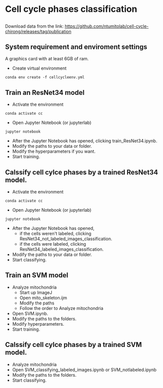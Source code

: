 # Cell cycle phases classification

##
Download data from the link: https://github.com/ntumitolab/cell-cycle-chirong/releases/tag/publication

## System requirement and enviroment settings
A  graphics card with at least 6GB of ram.

- Create virtual environment
```shell
conda env create -f cellcycleenv.yml
```

## Train an ResNet34 model
- Activate the environment
```shell
conda activate cc
```
- Open Jupyter Notebook (or jupyterlab)
```shell
jupyter notebook
```
- After the Jupyter Notebook has opened, clicking train_ResNet34.ipynb.  
- Modify the paths to your data or folder.  
- Modify the hyperparameters if you want.  
- Start training.  

## Calssify cell cylce phases by a trained ResNet34 model.
- Activate the environment
```shell
conda activate cc
```
- Open Jupyter Notebook (or jupyterlab)
```shell
jupyter notebook
```

- After the Jupyter Notebook has opened,
    - if the cells weren't labeled, clicking ResNet34_not_labeled_images_classification.
    - if the cells were labeled, clicking ResNet34_labeled_images_classification.
- Modify the paths to your data or folder.
- Start classifying.
    
## Train an SVM model
- Analyze mitochondria
    - Start up ImageJ
    - Open mito_skeleton.ijm
    - Modify the paths
    - Follow the order to Analyze mitochondria
- Open SVM.ipynb.
- Modify the paths to the folders.
- Modify hyperparameters.
- Start training.

## Calssify cell cylce phases by a trained SVM model.
- Analyze mitochondria
- Open SVM_classifying_labeled_images.ipynb or SVM_notlabeled.ipynb
- Modify the paths to the folders.
- Start classifying.
